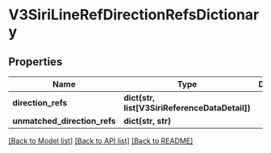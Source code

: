 # V3SiriLineRefDirectionRefsDictionary

## Properties
Name | Type | Description | Notes
------------ | ------------- | ------------- | -------------
**direction_refs** | **dict(str, list[V3SiriReferenceDataDetail])** |  | [optional] 
**unmatched_direction_refs** | **dict(str, str)** |  | [optional] 

[[Back to Model list]](../README.md#documentation-for-models) [[Back to API list]](../README.md#documentation-for-api-endpoints) [[Back to README]](../README.md)

